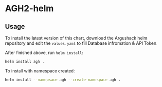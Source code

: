 # AGH2-helm

## Usage

To install the latest version of this chart, download the Argushack helm repository and edit the `values.yaml` to fill Database infromation & API Token.

After finished above, run `helm install`:

``` bash
helm install agh .
```

To install with namespace created:

``` bash
helm install --namepsace agh --create-namespace agh .
```
